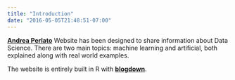 ```yaml
---
title: "Introduction"
date: "2016-05-05T21:48:51-07:00"
---
```


[**Andrea Perlato**](https://www.linkedin.com/in/andreaperlato/) Website has been designed to share information about Data Science.
There are two main topics: machine learning and artificial, both explained along with real world examples.

The website is entirely built in R with [**blogdown**](https://bookdown.org/yihui/blogdown/).





